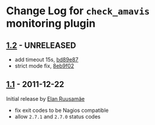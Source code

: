 # Change Log for `check_amavis` monitoring plugin

## [1.2] - UNRELEASED

  - add timeout 15s, [bd89e87]
  - strict mode fix, [8eb9f02]

[bd89e87]: https://github.com/glensc/monitoring-plugin-check_amavis/commit/bd89e87
[8eb9f02]: https://github.com/glensc/monitoring-plugin-check_amavis/commit/8eb9f02
[1.2]: https://github.com/glensc/monitoring-plugin-check_amavis/compare/v1.1...master

## [1.1] - 2011-12-22

Initial release by [Elan Ruusamäe][1]

  - fix exit codes to be Nagios compatible
  - allow `2.7.1` and `2.7.0` status codes

  [1]: https://github.com/glensc
[1.1]: https://github.com/glensc/monitoring-plugin-check_amavis/commits/v1.1

